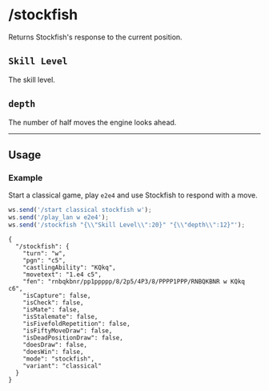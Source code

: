 # /stockfish

Returns Stockfish's response to the current position.

## `Skill Level`

The skill level.

## `depth`

The number of half moves the engine looks ahead.

---

## Usage

### Example

Start a classical game, play `e2e4` and use Stockfish to respond with a move.

```js
ws.send('/start classical stockfish w');
ws.send('/play_lan w e2e4');
ws.send('/stockfish "{\\"Skill Level\\":20}" "{\\"depth\\":12}"');
```

```text
{
  "/stockfish": {
    "turn": "w",
    "pgn": "c5",
    "castlingAbility": "KQkq",
    "movetext": "1.e4 c5",
    "fen": "rnbqkbnr/pp1ppppp/8/2p5/4P3/8/PPPP1PPP/RNBQKBNR w KQkq c6",
    "isCapture": false,
    "isCheck": false,
    "isMate": false,
    "isStalemate": false,
    "isFivefoldRepetition": false,
    "isFiftyMoveDraw": false,
    "isDeadPositionDraw": false,
    "doesDraw": false,
    "doesWin": false,
    "mode": "stockfish",
    "variant": "classical"
  }
}
```
